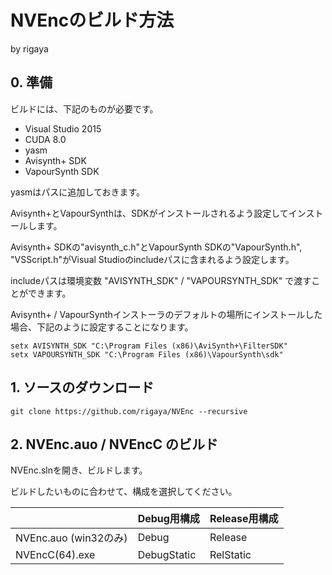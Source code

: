 
# NVEncのビルド方法
by rigaya  

## 0. 準備
ビルドには、下記のものが必要です。

- Visual Studio 2015
- CUDA 8.0
- yasm
- Avisynth+ SDK
- VapourSynth SDK

yasmはパスに追加しておきます。

Avisynth+とVapourSynthは、SDKがインストールされるよう設定してインストールします。

Avisynth+ SDKの"avisynth_c.h"とVapourSynth SDKの"VapourSynth.h", "VSScript.h"がVisual Studioのincludeパスに含まれるよう設定します。

includeパスは環境変数 "AVISYNTH_SDK" / "VAPOURSYNTH_SDK" で渡すことができます。

Avisynth+ / VapourSynthインストーラのデフォルトの場所にインストールした場合、下記のように設定することになります。
```Batchfile
setx AVISYNTH_SDK "C:\Program Files (x86)\AviSynth+\FilterSDK"
setx VAPOURSYNTH_SDK "C:\Program Files (x86)\VapourSynth\sdk"
```

## 1. ソースのダウンロード

```Batchfile
git clone https://github.com/rigaya/NVEnc --recursive
```

## 2. NVEnc.auo / NVEncC のビルド

NVEnc.slnを開き、ビルドします。

ビルドしたいものに合わせて、構成を選択してください。

|              |Debug用構成|Release用構成|
|:---------------------|:------|:--------|
|NVEnc.auo (win32のみ) | Debug | Release |
|NVEncC(64).exe | DebugStatic | RelStatic |
